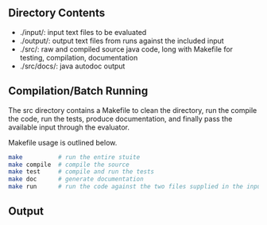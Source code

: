 Directory Contents  
------------------
*  ./input/: input text files to be evaluated
*  ./output/: output text files from runs against the included input
*  ./src/: raw and compiled source java code, long with Makefile for testing, compilation, documentation
*  ./src/docs/: java autodoc output

Compilation/Batch Running
-------------------------
The src directory contains a Makefile to clean the directory, run the compile the code, run the tests, produce documentation, and finally pass the available input through the evaluator.

Makefile usage is outlined below.
```bash
make          # run the entire stuite
make compile  # compile the source
make test     # compile and run the tests
make doc      # generate documentation
make run      # run the code against the two files supplied in the inputs directory
```

Output
------
